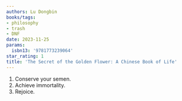 ```yaml
---
authors: Lu Dongbin
books/tags:
- philosophy
- trash
- DNF
date: 2023-11-25
params:
  isbn13: '9781773239064'
star_rating: 1
title: 'The Secret of the Golden Flower: A Chinese Book of Life'
---
```


1. Conserve your semen.
2. Achieve immortality.
3. Rejoice.

<!--more-->